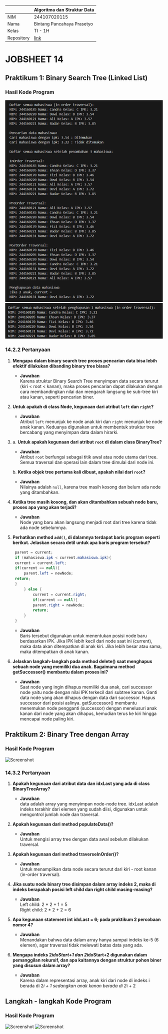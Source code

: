 |  | Algoritma dan Struktur Data |
|--|--|
| NIM | 244107020115 |
| Nama | Bintang Pancahaya Prasetyo |
| Kelas | TI - 1H |
| Repository | [link](https://github.com/BintangPancahaya/AlgoritmaStrukturData/tree/main/Jobsheet14) |

# JOBSHEET 14

## Praktikum 1: Binary Search Tree (Linked List)

### Hasil Kode Program

![Screenshot](img/Prak1.png)
![Screenshot](img/Prak12.png)

### 14.2.2 Pertanyaan

1. **Mengapa dalam binary search tree proses pencarian data bisa lebih efektif dilakukan dibanding binary tree biasa?**

   - **Jawaban**  
     Karena struktur Binary Search Tree menyimpan data secara terurut (kiri < root < kanan), maka proses pencarian dapat dilakukan dengan cara membandingkan nilai dan mengarah langsung ke sub-tree kiri atau kanan, seperti pencarian biner.

2. **Untuk apakah di class Node, kegunaan dari atribut `left` dan `right`?**

   - **Jawaban**  
     Atribut `left` menunjuk ke node anak kiri dan `right` menunjuk ke node anak kanan. Keduanya digunakan untuk membentuk struktur tree bercabang yang menyimpan data dalam hirarki.

3. a. **Untuk apakah kegunaan dari atribut `root` di dalam class BinaryTree?**

   - **Jawaban**  
     Atribut `root` berfungsi sebagai titik awal atau node utama dari tree. Semua traversal dan operasi lain dalam tree dimulai dari node ini.

   b. **Ketika objek tree pertama kali dibuat, apakah nilai dari `root`?**

   - **Jawaban**  
     Nilainya adalah `null`, karena tree masih kosong dan belum ada node yang ditambahkan.

4. **Ketika tree masih kosong, dan akan ditambahkan sebuah node baru, proses apa yang akan terjadi?**

   - **Jawaban**  
     Node yang baru akan langsung menjadi root dari tree karena tidak ada node sebelumnya.

5. **Perhatikan method `add()`, di dalamnya terdapat baris program seperti berikut. Jelaskan secara detil untuk apa baris program tersebut?**

   ```java
    parent = current;
    if (mahasiswa.ipk < current.mahasiswa.ipk){
    current = current.left;
    if(current == null){
        parent.left = newNode;
    return;
    }
        } else {
            current = current.right;
            if(current == null){
            parent.right = newNode;
            return;
        }
    }
    ```
    - **Jawaban**  
     Baris tersebut digunakan untuk menentukan posisi node baru berdasarkan IPK. Jika IPK lebih kecil dari node saat ini (current), maka data akan ditempatkan di anak kiri. Jika lebih besar atau sama, maka ditempatkan di anak kanan.

6. **Jelaskan langkah-langkah pada method delete() saat menghapus sebuah node yang memiliki dua anak. Bagaimana method getSuccessor() membantu dalam proses ini?**

    - **Jawaban**  
     Saat node yang ingin dihapus memiliki dua anak,
     cari successor node yaitu node dengan nilai IPK terkecil dari subtree kanan.
     Ganti data node yang akan dihapus dengan data dari successor.
     Hapus successor dari posisi aslinya.
     getSuccessor() membantu menemukan node pengganti (successor) dengan menelusuri anak kanan dari node yang akan dihapus, kemudian terus ke kiri hingga mencapai node paling kiri.

## Praktikum 2: Binary Tree dengan Array

### Hasil Kode Program

![Screenshot](img/Prak2.png)

### 14.3.2 Pertanyaan

1. **Apakah kegunaan dari atribut data dan idxLast yang ada di class BinaryTreeArray?**

    - **Jawaban**  
     data adalah array yang menyimpan node-node tree.
     idxLast adalah indeks terakhir dari elemen yang sudah diisi, digunakan untuk mengontrol jumlah node dan traversal.

2. **Apakah kegunaan dari method populateData()?**

    - **Jawaban**  
     Untuk mengisi array tree dengan data awal sebelum dilakukan traversal.

3. **Apakah kegunaan dari method traverseInOrder()?**

    - **Jawaban**  
     Untuk menampilkan data node secara terurut dari kiri - root kanan (in-order traversal).

4. **Jika suatu node binary tree disimpan dalam array indeks 2, maka di indeks berapakah posisi left child dan right child masing-masing?**

    - **Jawaban**  
     Left child: 2 * 2 + 1 = 5  
     Right child: 2 * 2 + 2 = 6

5. **Apa kegunaan statement int idxLast = 6; pada praktikum 2 percobaan nomor 4?**

    - **Jawaban**  
     Menandakan bahwa data dalam array hanya sampai indeks ke-5 (6 elemen), agar traversal tidak melewati batas data yang ada.

6. **Mengapa indeks 2*idxStart+1 dan 2*idxStart+2 digunakan dalam pemanggilan rekursif, dan apa kaitannya dengan struktur pohon biner yang disusun dalam array?**

    - **Jawaban**  
     Karena dalam representasi array, anak kiri dari node di indeks i berada di 2*i + 1 sedangkan anak kanan berada di 2*i + 2

## Langkah - langkah Kode Program

### Hasil Kode Program
![Screenshot](img/Tugas1.png)
![Screenshot](img/Tugas2.png)
